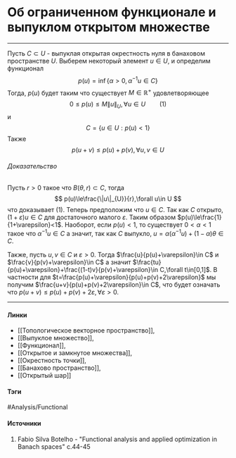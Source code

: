 # Об ограниченном функционале и выпуклом открытом множестве
***
Пусть $C\subset U$ - выпуклая открытая окрестность нуля в банаховом пространстве $U$. Выберем некоторый элемент $u\in U$, и определим функционал 
$$
p(u)=\inf\{\alpha>0,\alpha^{-1}u\in C\}
$$
Тогда, $p(u)$ будет таким что существует $M\in\mathbb{R}^{+}$ удовлетворяющее
$$
0\le p(u)\le M\|u\|_{U},\forall u\in U\qquad(1)
$$
и
$$
C=\{u\in U:p(u)<1\}
$$
Также 
$$
p(u+v)\le p(u)+p(v),\forall u,v\in U
$$

###### Доказательство
Пусть $r>0$ такое что $B(\theta,r)\subset C$, тогда
$$
p(u)\le\frac{\|u\|_{U}}{r},\forall u\in U
$$
что доказывает $(1)$. Теперь предположим что $u\in C$. Так как $C$ открыто, $(1+\varepsilon)u\in C$ для достаточного малого $\varepsilon$. Таким образом $p(u)\le\frac{1}{1+\varepsilon}<1$. Наоборот, если $p(u)<1$, то существует $0<\alpha<1$ такое что $\alpha^{-1}u\in C$ а значит, так как $C$ выпукло, $u=\alpha(\alpha^{-1}u)+(1-\alpha)\theta\in C$. 

Также, пусть $u,v\in C$ и $\varepsilon>0$. Тогда $\frac{u}{p(u)+\varepsilon}\in C$ и $\frac{v}{p(v)+\varepsilon}\in C$ а значит $\frac{tu}{p(u)+\varepsilon}+\frac{(1-t)v}{p(v)+\varepsilon}\in C,\forall t\in[0,1]$. В частности для $t=\frac{p(u)+\varepsilon}{p(u)+p(v)+2\varepsilon}$ мы получим $\frac{u+v}{p(u)+p(v)+2\varepsilon}\in C$, что будет означать что $p(u+v)\le p(u)+p(v)+2\varepsilon,\forall\varepsilon>0$.
***
#### Линки
- [[Топологическое векторное пространство]],
- [[Выпуклое множество]],
- [[Функционал]],
- [[Открытое и замкнутое множества]],
- [[Окрестность точки]],
- [[Банахово пространство]],
- [[Открытый шар]]
#### Тэги
 #Analysis/Functional 
#### Источники
1. Fabio Silva Botelho - "Functional analysis and applied optimization in Banach spaces" c.44-45
